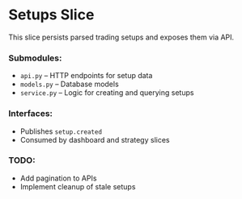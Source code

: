 # Setups Slice

This slice persists parsed trading setups and exposes them via API.

### Submodules:
- `api.py` – HTTP endpoints for setup data
- `models.py` – Database models
- `service.py` – Logic for creating and querying setups

### Interfaces:
- Publishes `setup.created`
- Consumed by dashboard and strategy slices

### TODO:
- Add pagination to APIs
- Implement cleanup of stale setups
